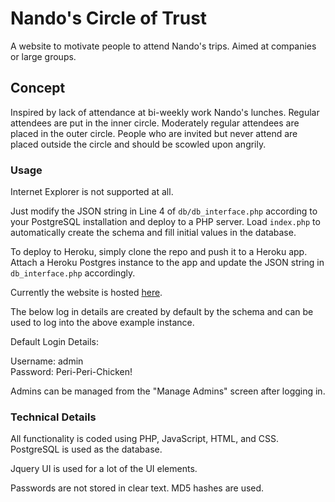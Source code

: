 # Nando's Circle of Trust

A website to motivate people to attend Nando's trips. Aimed at companies or large groups.

## Concept

Inspired by lack of attendance at bi-weekly work Nando's lunches. Regular attendees are put in the inner circle. Moderately regular attendees are placed in the outer circle. People who are invited but never attend are placed outside the circle and should be scowled upon angrily.

### Usage

Internet Explorer is not supported at all.

Just modify the JSON string in Line 4 of `db/db_interface.php` according to your PostgreSQL installation and deploy to a PHP server. Load `index.php` to automatically create the schema and fill initial values in the database.

To deploy to Heroku, simply clone the repo and push it to a Heroku app. Attach a Heroku Postgres instance to the app and update the JSON string in `db_interface.php` accordingly.

Currently the website is hosted [here](http://circle-of-trust.herokuapp.com/ "Nando's Circle of Trust"). 

The below log in details are created by default by the schema and can be used to log into the above example instance.

Default Login Details:

Username: admin    
Password: Peri-Peri-Chicken!

Admins can be managed from the "Manage Admins" screen after logging in.

### Technical Details

All functionality is coded using PHP, JavaScript, HTML, and CSS. PostgreSQL is used as the database.

Jquery UI is used for a lot of the UI elements.

Passwords are not stored in clear text. MD5 hashes are used.


